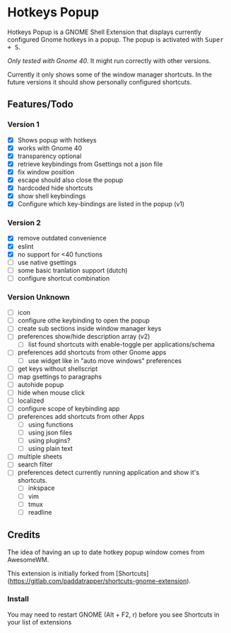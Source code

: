 # Hotkeys Popup

Hotkeys Popup is a GNOME Shell Extension that displays currently configured
Gnome hotkeys in a popup. The popup is activated with <kbd>Super + S</kbd>.

*Only tested with Gnome 40*. It might run correctly with other versions.

Currently it only shows some of the window manager shortcuts. In the future
versions it should show personally configured shortcuts.

## Features/Todo

### Version 1

- [x] Shows popup with hotkeys
- [x] works with Gnome 40
- [x] transparency optional
- [x] retrieve keybindings from Gsettings not a json file
- [x] fix window position
- [x] escape should also close the popup
- [x] hardcoded hide shortcuts
- [x] show shell keybindings
- [x] Configure which key-bindings are listed in the popup (v1)

### Version 2

- [x] remove outdated convenience
- [x] eslint
- [x] no support for <40 functions
- [ ] use native gsettings
- [ ] some basic tranlation support (dutch)
- [ ] configure shortcut combination

### Version Unknown

- [ ] icon
- [ ] configure othe keybinding to open the popup
- [ ] create sub sections inside window manager keys
- [ ] preferences show/hide description array (v2)
  - [ ] list found shortcuts with enable-toggle per applications/schema
- [ ] preferences add shortcuts from other Gnome apps
  - [ ] use widget like in "auto move windows" preferences
- [ ] get keys without shellscript
- [ ] map gsettings to paragraphs
- [ ] autohide popup
- [ ] hide when mouse click
- [ ] localized
- [ ] configure scope of keybinding app
- [ ] preferences add shortcuts from other Apps
  - [ ] using functions
  - [ ] using json files
  - [ ] using plugins?
  - [ ] using plain text
- [ ] multiple sheets
- [ ] search filter
- [ ] preferences detect currently running application and show it's shortcuts.
  - [ ] inkspace
  - [ ] vim
  - [ ] tmux
  - [ ] readline

## Credits

The idea of having an up to date hotkey popup window comes from AwesomeWM.

This extension is initially forked from [Shortcuts]
(https://gitlab.com/paddatrapper/shortcuts-gnome-extension).

### Install

You may need to restart GNOME (Alt + F2, r) before you see Shortcuts in your
list of extensions
